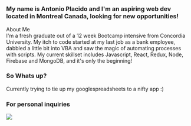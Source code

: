 # 

### My name is Antonio Placido and I'm an aspiring web dev located in Montreal Canada, looking for new opportunities!

<div>About Me</div>
I'm a fresh graduate out of a 12 week Bootcamp intensive from Concordia University. My itch to code started at my last job as a bank employee, dabbled a little bit into VBA and saw the magic of automating processes with scripts. My current skillset includes Javascript, React, Redux, Node, Firebase and MongoDB, and it's only the beginning!

### So Whats up?

Currently trying to tie up my googlespreadsheets to a nifty app :)

### For personal inquiries

<p><a href="https://www.linkedin.com/in/antonio-placido-872187165/"><img data-media-urn="" data-li-src="https://media-exp1.licdn.com/dms/image/C4E12AQGPwaGUxvHKGQ/article-inline_image-shrink_1000_1488/0?e=1605744000&amp;v=beta&amp;t=CN_mR8IKnMrb3f5Nlv7r2LgODmC4U8tuquay0eSmebk" src="https://media-exp1.licdn.com/dms/image/C4E12AQGPwaGUxvHKGQ/article-inline_image-shrink_1000_1488/0?e=1605744000&amp;v=beta&amp;t=CN_mR8IKnMrb3f5Nlv7r2LgODmC4U8tuquay0eSmebk"></a></p>

